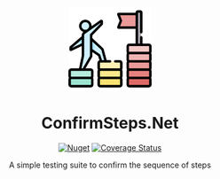 <!-- markdownlint-disable MD033 MD041 -->
<div align="center">

<img src="motivation.png" alt="ConfirmSteps.Net" width="150px"/>

# ConfirmSteps.Net

[![Nuget](https://img.shields.io/nuget/v/ConfirmSteps.Net)](https://www.nuget.org/packages/ConfirmSteps.Net/)
[![Coverage Status](https://coveralls.io/repos/github/gcelet/ConfirmSteps.Net/badge.svg?branch=main&kill_cache=1)](https://coveralls.io/github/gcelet/ConfirmSteps.Net?branch=main&kill_cache=1)

A simple testing suite to confirm the sequence of steps
</div>